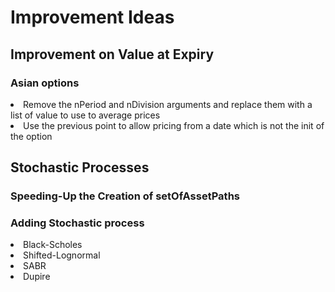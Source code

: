 # Improvement Ideas

## Improvement on Value at Expiry

### Asian options

<li> Remove the nPeriod and nDivision arguments and replace them with a list<int> of value to use to average prices
<li> Use the previous point to allow pricing from a date which is not the init of the option

## Stochastic Processes

### Speeding-Up the Creation of setOfAssetPaths


### Adding Stochastic process

<li> Black-Scholes
<li> Shifted-Lognormal
<li> SABR
<li> Dupire
